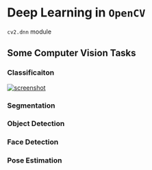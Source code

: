 # Deep Learning in `OpenCV`
`cv2.dnn` module

## Some Computer Vision Tasks
### Classificaiton
[![screenshot](./tutorial_images/jiaozhou.png)]()


### Segmentation

### Object Detection

### Face Detection

### Pose Estimation
